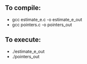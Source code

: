 ## To compile:
- gcc estimate_e.c -o estimate_e_out
- gcc pointers.c -o pointers_out

## To execute:
- ./estimate_e_out
- ./pointers_out